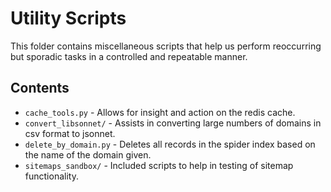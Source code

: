# Utility Scripts

This folder contains miscellaneous scripts that help us perform reoccurring but sporadic tasks in a controlled and repeatable manner.

## Contents
* `cache_tools.py`      - Allows for insight and action on the redis cache.
* `convert_libsonnet/`  - Assists in converting large numbers of domains in csv format to jsonnet.
* `delete_by_domain.py` - Deletes all records in the spider index based on the name of the domain given.
* `sitemaps_sandbox/`   - Included scripts to help in testing of sitemap functionality.

